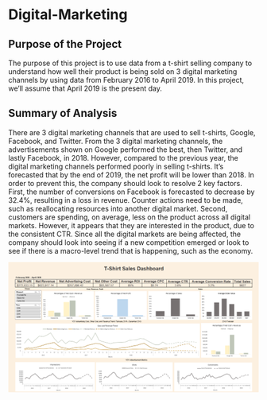 # Digital-Marketing

## Purpose of the Project

The purpose of this project is to use data from a t-shirt selling company to understand how well their product is being sold on 3 digital marketing channels by using data from February 2016 to April 2019. In this project, we’ll assume that April 2019 is the present day.


## Summary of Analysis

There are 3 digital marketing channels that are used to sell t-shirts, Google, Facebook, and Twitter. From the 3 digital marketing channels, the advertisements shown on Google performed the best, then Twitter, and lastly Facebook, in 2018. However, compared to the previous year, the digital marketing channels performed poorly in selling t-shirts. It’s forecasted that by the end of 2019, the net profit will be lower than 2018. In order to prevent this, the company should look to resolve 2 key factors. First, the number of conversions on Facebook is forecasted to decrease by 32.4%, resulting in a loss in revenue. Counter actions need to be made, such as reallocating resources into another digital market. Second, customers are spending, on average, less on the product across all digital markets. However, it appears that they are interested in the product, due to the consistent CTR. Since all the digital markets are being affected, the company should look into seeing if a new competition emerged or look to see if there is a macro-level trend that is happening, such as the economy.

![alt text](https://github.com/ckim309/Digital-Marketing/blob/main/Dashboard.png?raw=true)
